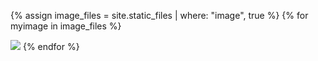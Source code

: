 <style>
.image {
   display: inline-block;
}
</style>

{% assign image_files = site.static_files | where: "image", true %}
{% for myimage in image_files %}
   <div class="image" style="max-width: 40%;">
      <img src="https://valllllll2000.github.io/test-pages/{{myimage.path}}"/>
   </div>
{% endfor %}
